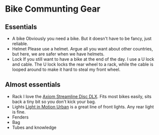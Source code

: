 # Bike Communting Gear

## Essentials

- A bike
  Obviously you need a bike. But it doesn't have to be fancy, just reliable.
- Helmet
  Please use a helmet. Argue all you want about other countries, but here, we are safer when we have helmets.
- Lock
  If you still want to have a bike at the end of the day. I use a U lock and cable. The U lock locks the rear wheel to a rack, while the cable is looped around to make it hard to steal my front wheel.

## Almost essentials

- Rack
  I love the [Axiom Streamline Disc DLX](http://www.axiomgear.com/products/racks/streamliner-racks/streamliner-disc-dlx/). Fits most bikes easily, sits back a tiny bit so you don't kick your bag.
- Lights
  [Light in Motion Urban](http://www.lightandmotion.com/choose-your-light/urban) is a great line of front lights. Any rear light is fine.
- Fenders
- Bag
- Tubes and knowledge
